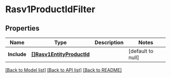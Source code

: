 # Rasv1ProductIdFilter

## Properties
Name | Type | Description | Notes
------------ | ------------- | ------------- | -------------
**Include** | [**[]Rasv1EntityProductId**](RASv1EntityProductId.md) |  | [default to null]

[[Back to Model list]](../README.md#documentation-for-models) [[Back to API list]](../README.md#documentation-for-api-endpoints) [[Back to README]](../README.md)

